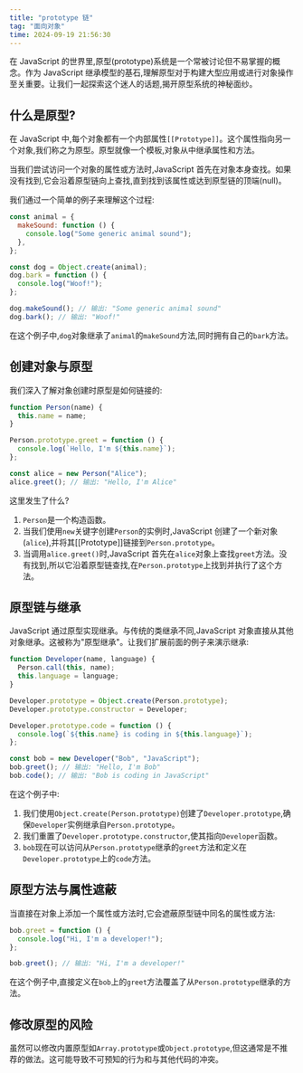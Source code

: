 ```yaml
---
title: "prototype 链"
tag: "面向对象"
time: 2024-09-19 21:56:30
---
```


在 JavaScript 的世界里,原型(prototype)系统是一个常被讨论但不易掌握的概念。作为 JavaScript 继承模型的基石,理解原型对于构建大型应用或进行对象操作至关重要。让我们一起探索这个迷人的话题,揭开原型系统的神秘面纱。

## 什么是原型?

在 JavaScript 中,每个对象都有一个内部属性`[[Prototype]]`。这个属性指向另一个对象,我们称之为原型。原型就像一个模板,对象从中继承属性和方法。

当我们尝试访问一个对象的属性或方法时,JavaScript 首先在对象本身查找。如果没有找到,它会沿着原型链向上查找,直到找到该属性或达到原型链的顶端(null)。

我们通过一个简单的例子来理解这个过程:

```js
const animal = {
  makeSound: function () {
    console.log("Some generic animal sound");
  },
};

const dog = Object.create(animal);
dog.bark = function () {
  console.log("Woof!");
};

dog.makeSound(); // 输出: "Some generic animal sound"
dog.bark(); // 输出: "Woof!"
```

在这个例子中,`dog`对象继承了`animal`的`makeSound`方法,同时拥有自己的`bark`方法。

## 创建对象与原型

我们深入了解对象创建时原型是如何链接的:

```js
function Person(name) {
  this.name = name;
}

Person.prototype.greet = function () {
  console.log(`Hello, I'm ${this.name}`);
};

const alice = new Person("Alice");
alice.greet(); // 输出: "Hello, I'm Alice"
```

这里发生了什么?

1. `Person`是一个构造函数。
2. 当我们使用`new`关键字创建`Person`的实例时,JavaScript 创建了一个新对象(`alice`),并将其\[\[Prototype\]\]链接到`Person.prototype`。
3. 当调用`alice.greet()`时,JavaScript 首先在`alice`对象上查找`greet`方法。没有找到,所以它沿着原型链查找,在`Person.prototype`上找到并执行了这个方法。

## 原型链与继承

JavaScript 通过原型实现继承。与传统的类继承不同,JavaScript 对象直接从其他对象继承。这被称为"原型继承"。让我们扩展前面的例子来演示继承:

```js
function Developer(name, language) {
  Person.call(this, name);
  this.language = language;
}

Developer.prototype = Object.create(Person.prototype);
Developer.prototype.constructor = Developer;

Developer.prototype.code = function () {
  console.log(`${this.name} is coding in ${this.language}`);
};

const bob = new Developer("Bob", "JavaScript");
bob.greet(); // 输出: "Hello, I'm Bob"
bob.code(); // 输出: "Bob is coding in JavaScript"
```

在这个例子中:

1. 我们使用`Object.create(Person.prototype)`创建了`Developer.prototype`,确保`Developer`实例继承自`Person.prototype`。
2. 我们重置了`Developer.prototype.constructor`,使其指向`Developer`函数。
3. `bob`现在可以访问从`Person.prototype`继承的`greet`方法和定义在`Developer.prototype`上的`code`方法。

## 原型方法与属性遮蔽

当直接在对象上添加一个属性或方法时,它会遮蔽原型链中同名的属性或方法:

```js
bob.greet = function () {
  console.log("Hi, I'm a developer!");
};

bob.greet(); // 输出: "Hi, I'm a developer!"
```

在这个例子中,直接定义在`bob`上的`greet`方法覆盖了从`Person.prototype`继承的方法。

## 修改原型的风险

虽然可以修改内置原型如`Array.prototype`或`Object.prototype`,但这通常是不推荐的做法。这可能导致不可预知的行为和与其他代码的冲突。
